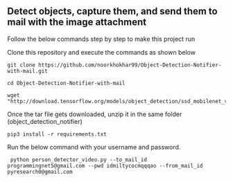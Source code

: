 
## **Detect objects, capture them, and send them to mail with the image attachment**

Follow the below commands step by step to make this project run

Clone this repository and execute the commands as shown below

```
git clone https://github.com/noorkhokhar99/Object-Detection-Notifier-with-mail.git

cd Object-Detection-Notifier-with-mail

wget "http://download.tensorflow.org/models/object_detection/ssd_mobilenet_v2_coco_2018_03_29.tar.gz"
```
Once the tar file gets downloaded, unzip it in the same folder (object_detection_notifier)

```
pip3 install -r requirements.txt
```


Run the below command with your username and password.

```  python person_detector_video.py --to_mail_id programmingnet5@gmail.com --pwd idmiltycocmqqqao --from_mail_id pyresearch0@gmail.com ```



